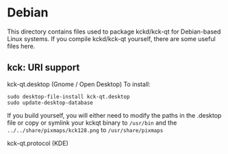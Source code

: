 
Debian
====================
This directory contains files used to package kckd/kck-qt
for Debian-based Linux systems. If you compile kckd/kck-qt yourself, there are some useful files here.

## kck: URI support ##


kck-qt.desktop  (Gnome / Open Desktop)
To install:

	sudo desktop-file-install kck-qt.desktop
	sudo update-desktop-database

If you build yourself, you will either need to modify the paths in
the .desktop file or copy or symlink your kckqt binary to `/usr/bin`
and the `../../share/pixmaps/kck128.png` to `/usr/share/pixmaps`

kck-qt.protocol (KDE)

